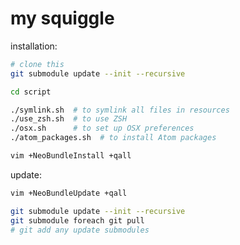 my squiggle
===========

installation:

```sh
# clone this
git submodule update --init --recursive

cd script

./symlink.sh  # to symlink all files in resources
./use_zsh.sh  # to use ZSH
./osx.sh      # to set up OSX preferences
./atom_packages.sh  # to install Atom packages

vim +NeoBundleInstall +qall
```

update:

```sh
vim +NeoBundleUpdate +qall

git submodule update --init --recursive
git submodule foreach git pull
# git add any update submodules
```
